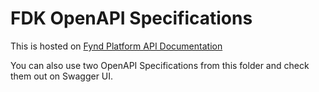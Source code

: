 # FDK OpenAPI Specifications

This is hosted on [Fynd Platform API Documentation](https://documentation.jmpx3.de/en/api-doc)

You can also use two OpenAPI Specifications from this folder and check them out on Swagger UI.
